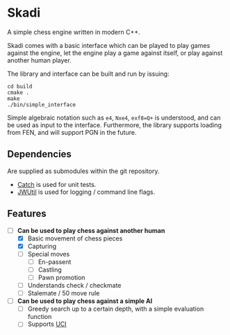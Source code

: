 # Skadi
A simple chess engine written in modern C++.

Skadi comes with a basic interface which can be played to play games against the engine, let the engine play a game against itself, or play against another human player.

The library and interface can be built and run by issuing:
```
cd build
cmake .
make
./bin/simple_interface
```
Simple algebraic notation such as `e4`, `Nxe4`, `exf8=Q+` is understood, and can be used as input to the interface. Furthermore, the library supports loading from FEN, and will support PGN in the future.

## Dependencies

Are supplied as submodules within the git repository.

- [Catch](https://github.com/philsquared/Catch) is used for unit tests.
- [JWUtil](https://github.com/jwbuurlage/JWUtil) is used for logging / command line flags.

## Features

- [ ] **Can be used to play chess against another human**
  - [x] Basic movement of chess pieces
  - [x] Capturing
  - [ ] Special moves
    - [ ] En-passent
    - [ ] Castling
    - [ ] Pawn promotion
  - [ ] Understands check / checkmate
  - [ ] Stalemate / 50 move rule
- [ ] **Can be used to play chess against a simple AI**
  - [ ] Greedy search up to a certain depth, with a simple evaluation function
  - [ ] Supports [UCI](https://en.wikipedia.org/wiki/Universal_Chess_Interface)
